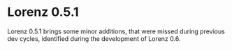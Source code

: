 Lorenz 0.5.1
============

Lorenz 0.5.1 brings some minor additions, that were missed during previous dev cycles,
identified during the development of Lorenz 0.6.
